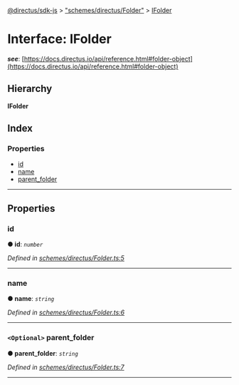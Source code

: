 [@directus/sdk-js](../README.md) > ["schemes/directus/Folder"](../modules/_schemes_directus_folder_.md) > [IFolder](../interfaces/_schemes_directus_folder_.ifolder.md)

# Interface: IFolder

*__see__*: [https://docs.directus.io/api/reference.html#folder-object](https://docs.directus.io/api/reference.html#folder-object)

## Hierarchy

**IFolder**

## Index

### Properties

* [id](_schemes_directus_folder_.ifolder.md#id)
* [name](_schemes_directus_folder_.ifolder.md#name)
* [parent_folder](_schemes_directus_folder_.ifolder.md#parent_folder)

---

## Properties

<a id="id"></a>

###  id

**● id**: *`number`*

*Defined in [schemes/directus/Folder.ts:5](https://github.com/janbiasi/sdk-js/blob/a08c70e/src/schemes/directus/Folder.ts#L5)*

___
<a id="name"></a>

###  name

**● name**: *`string`*

*Defined in [schemes/directus/Folder.ts:6](https://github.com/janbiasi/sdk-js/blob/a08c70e/src/schemes/directus/Folder.ts#L6)*

___
<a id="parent_folder"></a>

### `<Optional>` parent_folder

**● parent_folder**: *`string`*

*Defined in [schemes/directus/Folder.ts:7](https://github.com/janbiasi/sdk-js/blob/a08c70e/src/schemes/directus/Folder.ts#L7)*

___

